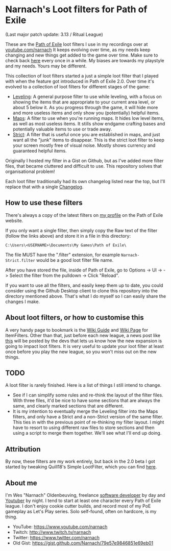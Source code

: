 # Narnach's Loot filters for Path of Exile

(Last major patch update: 3.13 / Ritual League)

These are the [Path of Exile](https://www.pathofexile.com/) loot filters I use in my recordings over at [youtube.com/narnach](https://www.youtube.com/narnach)
It keeps evolving over time, as my needs keep changing and new things get added to the game over time. Make sure to check back [here](https://github.com/Narnach/path_of_exile_loot_filters) every once in a while. My biases are towards my playstyle and my needs. Yours may be different.

This collection of loot filters started a just a simple loot filter that I played with when the feature got introduced in Path of Exile 2.0. Over time it's evolved to a collection of loot filters for different stages of the game:

- [Leveling](https://github.com/Narnach/path_of_exile_loot_filters/raw/master/Narnach-Leveling.filter): A general purpose filter to use while leveling, with a focus on showing the items that are appropriate to your current area level, or about 5 below it. As you progress through the game, it will hide more and more useless items and only show you (potentially) helpful items.
- [Maps](https://github.com/Narnach/path_of_exile_loot_filters/raw/master/Narnach-Maps.filter): A filter to use when you're running maps. It hides low level items, as well as most useless items. It stills show endgame crafting bases and potentially valuable items to use or trade away.
- [Strict](https://github.com/Narnach/path_of_exile_loot_filters/raw/master/Narnach-Maps-Strict.filter): A filter that is useful once you are established in maps, and just want all the "junk" items to disappear. This is the strict loot filter to keep your screen mostly free of visual noise. Mostly shows currency and guaranteed helpful items.

Originally I hosted my filter in a Gist on Github, but as I've added more filter files, that became cluttered and difficult to use. This repository solves that organisational problem!

Each loot filter traditionally had its own changelog listed near the top, but I'll replace that with a single [Changelog](CHANGELOG.md).

## How to use these filters

There's always a copy of the latest filters on [my profile](https://www.pathofexile.com/account/view-profile/narnach/item-filters) on the Path of Exile website.

If you only want a single filter, then simply copy the Raw text of the filter (follow the links above) and store it in a file in this directory:

`C:\Users\<USERNAME>\Documents\My Games\Path of Exile\`

The file MUST have the ".filter" extension, for example `Narnach-Strict.filter` would be a good loot filter file name.

After you have stored the file, inside of Path of Exile, go to Options -> UI -> <Scroll down to the bottom> -> Select the filter from the pulldown -> Click "Reload".

If you want to use all the filters, and easily keep them up to date, you could consider using the Github Desktop client to clone this repository into the directory mentioned above. That's what I do myself so I can easily share the changes I make.

## About loot filters, or how to customise this

A very handy page to bookmark is the [Wiki Guide](https://pathofexile.gamepedia.com/Item_filter_guide) and [Wiki Page](https://pathofexile.gamepedia.com/Item_filter) for ItemFilters. Other than that, just before each new league, a news post like [this](https://www.pathofexile.com/forum/view-thread/2036673) will be posted by the devs that lets us know how the new expansion is going to impact loot filters. It is very useful to update your loot filter at least once before you play the new league, so you won't miss out on the new things.

## TODO

A loot filter is rarely finished. Here is a list of things I still intend to change.

* See if I can simplify some rules and re-think the layout of the filter files. With three files, it'd be nice to have some sections that are always the same, and clearly marked sections that are different.
* It is my intention to eventually merge the Leveling filter into the Maps filters, and only have a Strict and a non-Strict version of the same filter. This ties in with the previous point of re-thinking my filter layout. I might have to resort to using different raw files to store sections and then using a script to merge them together. We'll see what I'll end up doing.

## Attribution

By now, these filters are my work entirely, but back in the 2.0 beta I got started by tweaking Quill18's Simple LootFilter, which you can find [here](https://gist.github.com/quill18/d811f616d577bed035b4).

## About me

I'm Wes "Narnach" Oldenbeuving, freelance [software developer](http://narnach.com) by day and [Youtuber](https://www.youtube.com/narnach) by night. I tend to start at least one character every Path of Exile league. I don't enjoy cookie cutter builds, and record most of my PoE gameplay as Let's Play series. Solo self-found, often on hardcore, is my thing.

* YouTube: https://www.youtube.com/narnach
* Twitch: http://www.twitch.tv/narnach
* Twitter: https://www.twitter.com/narnach
* Old Gist: https://gist.github.com/Narnach/79e57e9846851e69eb01
